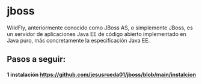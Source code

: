 # jboss
WildFly, anteriormente conocido como JBoss AS, o simplemente JBoss, es un servidor de aplicaciones Java EE de código abierto implementado en Java puro, más concretamente la especificación Java EE.
## Pasos a seguir:
#### 1 instalación https://github.com/jesusrueda01/jboss/blob/main/instalcion

